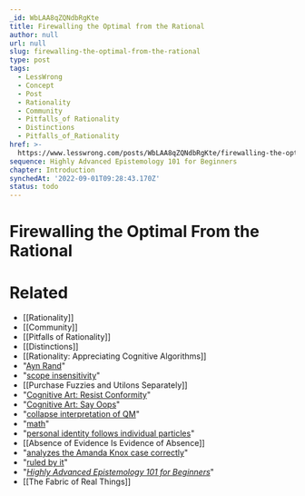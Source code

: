 ```yaml
---
_id: WbLAA8qZQNdbRgKte
title: Firewalling the Optimal from the Rational
author: null
url: null
slug: firewalling-the-optimal-from-the-rational
type: post
tags:
  - LessWrong
  - Concept
  - Post
  - Rationality
  - Community
  - Pitfalls_of Rationality
  - Distinctions
  - Pitfalls_of_Rationality
href: >-
  https://www.lesswrong.com/posts/WbLAA8qZQNdbRgKte/firewalling-the-optimal-from-the-rational
sequence: Highly Advanced Epistemology 101 for Beginners
chapter: Introduction
synchedAt: '2022-09-01T09:28:43.170Z'
status: todo
---
```


# Firewalling the Optimal From the Rational


# Related

- [[Rationality]]
- [[Community]]
- [[Pitfalls of Rationality]]
- [[Distinctions]]
- [[Rationality: Appreciating Cognitive Algorithms]]
- "[Ayn Rand](/lw/m1/guardians_of_ayn_rand/)"
- "[scope insensitivity](http://wiki.lesswrong.com/wiki/Scope_insensitivity)"
- [[Purchase Fuzzies and Utilons Separately]]
- "[Cognitive Art: Resist Conformity](http://wiki.lesswrong.com/wiki/Conformity_bias)"
- "[Cognitive Art: Say Oops](http://wiki.lesswrong.com/wiki/Oops)"
- "[collapse interpretation of QM](/lw/q7/if_manyworlds_had_come_first/)"
- "[math](http://wiki.lesswrong.com/wiki/Bayes'_theorem)"
- "[personal identity follows individual particles](/lw/r9/quantum_mechanics_and_personal_identity/)"
- [[Absence of Evidence Is Evidence of Absence]]
- "[analyzes the Amanda Knox case correctly](/lw/1ir/you_be_the_jury_survey_on_a_current_event/)"
- "[ruled by it](http://wiki.lesswrong.com/wiki/Lawful_intelligence)"
- "[_Highly Advanced Epistemology 101 for Beginners_](http://wiki.lesswrong.com/wiki/Highly_Advanced_Epistemology_101_for_Beginners)"
- [[The Fabric of Real Things]]